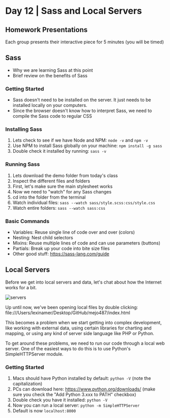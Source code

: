 # Day 12	| Sass and Local Servers

## Homework Presentations
Each group presents their interactive piece for 5 minutes (you will be timed)

## Sass
- Why we are learning Sass at this point
- Brief review on the benefits of Sass

### Getting Started
- Sass doesn't need to be installed on the server. It just needs to be installed locally on your computers.
- Since the browser doesn't know how to interpret Sass, we need to compile the Sass code to regular CSS

### Installing Sass
1. Lets check to see if we have Node and NPM: `node -v` and `npm -v`
2. Use NPM to install Sass globally on your machine: `npm install -g sass`
3. Double check it installed by running: `sass -v`

### Running Sass
1. Lets download the demo folder from today's class
2. Inspect the different files and folders
3. First, let's make sure the main stylesheet works
4. Now we need to "watch" for any Sass changes
5. cd into the folder from the terminal
6. Watch individual files: `sass --watch sass/style.scss:css/style.css`
7. Watch entire folders: `sass --watch sass:css`

### Basic Commands
- Variables: Reuse single line of code over and over (colors)
- Nesting: Nest child selectors
- Mixins: Reuse multiple lines of code and can use parameters (buttons)
- Partials: Break up your code into bite size files
- Other good stuff: https://sass-lang.com/guide

## Local Servers
Before we get into local servers and data, let's chat about how the Internet works for a bit.

![servers](http://gargasz.info/wp-content/uploads/2009/12/what-is-dns-diagram1.jpg)

Up until now, we've been opening local files by double clicking: file:///Users/lexinamer/Desktop/GitHub/mejo487/index.html

This becomes a problem when we start getting into complex development, like working with external data, using certain libraries for charting and mapping, or using any kind of server side language like PHP or Python.

To get around these problems, we need to run our code through a local web server. One of the easiest ways to do this is to use Python's SimpleHTTPServer module.

### Getting Started
1. Macs should have Python installed by default: `python -V` (note the capitalization)
2. PCs can download here: https://www.python.org/downloads/ (make sure you check the "Add Python 3.xxx to PATH" checkbox)
3. Double check you have it installed: `python -V`
4. Now you can run a local server: `python -m SimpleHTTPServer`
5. Default is now `localhost:8000`
